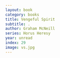 ```yaml
---
layout: book
category: books
title: Vengeful Spirit
subtitle: .
author: Graham McNeill
series: Horus Heresy
year: unread
index: 29
image: vs.jpg
---
```

